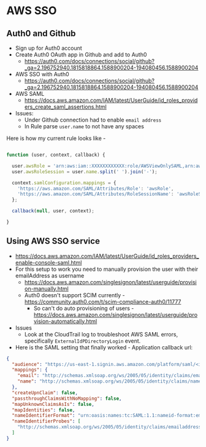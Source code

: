 # AWS SSO

## Auth0 and Github

- Sign up for Auth0 account
- Create Auth0 OAuth app in Github and add to Auth0
  - https://auth0.com/docs/connections/social/github?_ga=2.196752940.1815818864.1588900204-194080456.1588900204
- AWS SSO with Auth0
  - https://auth0.com/docs/connections/social/github?_ga=2.196752940.1815818864.1588900204-194080456.1588900204
- AWS SAML 
  - https://docs.aws.amazon.com/IAM/latest/UserGuide/id_roles_providers_create_saml_assertions.html
- Issues:
  - Under Github connection had to enable `email address`
  - In Rule parse `user.name` to not have any spaces
  
Here is how my current rule looks like - 

```javascript

function (user, context, callback) {

  user.awsRole = 'arn:aws:iam::XXXXXXXXXXXX:role/AWSViewOnlySAML,arn:aws:iam::XXXXXXXXXXXX:saml-provider/auth0SamlProvider';
  user.awsRoleSession = user.name.split(' ').join('-');

  context.samlConfiguration.mappings = {
    'https://aws.amazon.com/SAML/Attributes/Role': 'awsRole',
    'https://aws.amazon.com/SAML/Attributes/RoleSessionName': 'awsRoleSession'
  };

  callback(null, user, context);

}


```

## Using AWS SSO service 
- https://docs.aws.amazon.com/IAM/latest/UserGuide/id_roles_providers_enable-console-saml.html
- For this setup to work you need to manually provision the user with their emailAddress as username
  - https://docs.aws.amazon.com/singlesignon/latest/userguide/provision-manually.html
  - Auth0 doesn't support SCIM currently - https://community.auth0.com/t/scim-compliance-auth0/11777
    - So can't do auto provisioning of users - https://docs.aws.amazon.com/singlesignon/latest/userguide/provision-automatically.html
- Issues
  - Look at the CloudTrail log to troubleshoot AWS SAML errors, specifically `ExternalIdPDirectoryLogin` event. 
- Here is the SAML setting that finally worked - 
Application callback url: <SAML ACS Url>
```json
{
  "audience": "https://us-east-1.signin.aws.amazon.com/platform/saml/<issuerId>",
  "mappings": {
    "email": "http://schemas.xmlsoap.org/ws/2005/05/identity/claims/emailaddress",
    "name": "http://schemas.xmlsoap.org/ws/2005/05/identity/claims/name"
  },
  "createUpnClaim": false,
  "passthroughClaimsWithNoMapping": false,
  "mapUnknownClaimsAsIs": false,
  "mapIdentities": false,
  "nameIdentifierFormat": "urn:oasis:names:tc:SAML:1.1:nameid-format:emailAddress",
  "nameIdentifierProbes": [
    "http://schemas.xmlsoap.org/ws/2005/05/identity/claims/emailaddress"
  ]
}

```